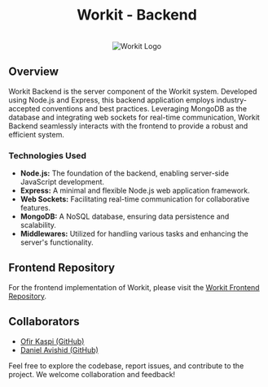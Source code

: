 <h1 align="center">Workit - Backend</h1>

<p align="center">
  <br/>
  <img width="full-width" src="https://res.cloudinary.com/dudwjf2pu/image/upload/v1702390254/monday-logo-918DBDD43D-seeklogo.com_mwi3m2.png" alt="Workit Logo" />
</p>

## Overview

Workit Backend is the server component of the Workit system. Developed using Node.js and Express, this backend application employs industry-accepted conventions and best practices. Leveraging MongoDB as the database and integrating web sockets for real-time communication, Workit Backend seamlessly interacts with the frontend to provide a robust and efficient system.

### Technologies Used

- **Node.js:** The foundation of the backend, enabling server-side JavaScript development.
- **Express:** A minimal and flexible Node.js web application framework.
- **Web Sockets:** Facilitating real-time communication for collaborative features.
- **MongoDB:** A NoSQL database, ensuring data persistence and scalability.
- **Middlewares:** Utilized for handling various tasks and enhancing the server's functionality.

## Frontend Repository

For the frontend implementation of Workit, please visit the [Workit Frontend Repository](https://github.com/DanielAvishid/workit-frontend).

## Collaborators

- [Ofir Kaspi (GitHub)](https://github.com/OfirKaspi)
- [Daniel Avishid (GitHub)](https://github.com/DanielAvishid)

Feel free to explore the codebase, report issues, and contribute to the project. We welcome collaboration and feedback!
